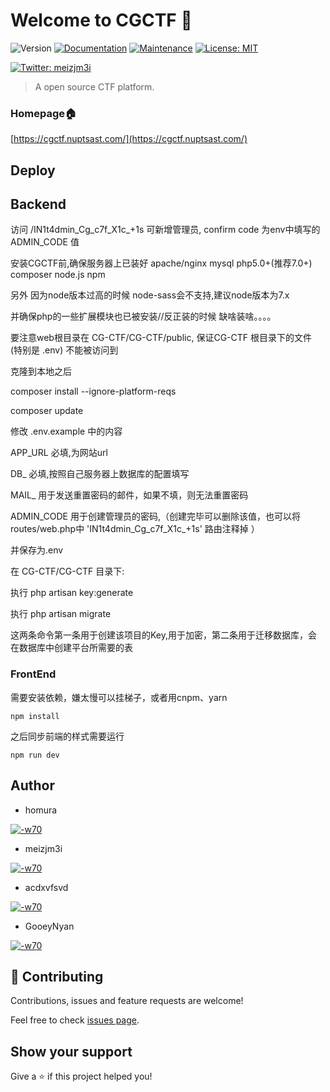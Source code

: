 # Welcome to CGCTF 👋
![Version](https://img.shields.io/badge/version-1.0.0-blue.svg?cacheSeconds=2592000)
[![Documentation](https://img.shields.io/badge/documentation-yes-brightgreen.svg)](https://github.com/CGCTF/CGCTF/new/master)
[![Maintenance](https://img.shields.io/badge/Maintained%3F-yes-green.svg)](https://github.com/kefranabg/readme-md-generator/graphs/commit-activity)
[![License: MIT](https://img.shields.io/badge/License-MIT-yellow.svg)](https://github.com/kefranabg/readme-md-generator/blob/master/LICENSE)

[![Twitter: meizjm3i](https://img.shields.io/twitter/follow/meizjm3i.svg?style=social)](https://twitter.com/meizjm3i)

> A open source CTF platform.

### Homepage🏠

[https://cgctf.nuptsast.com/](https://cgctf.nuptsast.com/)

## Deploy

## Backend

访问 /IN1t4dmin_Cg_c7f_X1c_+1s 可新增管理员, confirm code 为env中填写的 ADMIN_CODE 值

安装CGCTF前,确保服务器上已装好 apache/nginx mysql php5.0+(推荐7.0+) composer node.js npm 

另外 因为node版本过高的时候 node-sass会不支持,建议node版本为7.x

并确保php的一些扩展模块也已被安装//反正装的时候 缺啥装啥。。。。

要注意web根目录在 CG-CTF/CG-CTF/public, 保证CG-CTF 根目录下的文件 (特别是 .env) 不能被访问到

克隆到本地之后

composer install --ignore-platform-reqs

composer update

修改 .env.example 中的内容

APP_URL 必填,为网站url 

DB_     必填,按照自己服务器上数据库的配置填写

MAIL_   用于发送重置密码的邮件，如果不填，则无法重置密码

ADMIN_CODE 用于创建管理员的密码,（创建完毕可以删除该值，也可以将routes/web.php中 'IN1t4dmin_Cg_c7f_X1c_+1s' 路由注释掉 ）

并保存为.env

在 CG-CTF/CG-CTF 目录下:

执行 php artisan key:generate 

执行 php artisan migrate  

这两条命令第一条用于创建该项目的Key,用于加密，第二条用于迁移数据库，会在数据库中创建平台所需要的表

### FrontEnd

需要安装依赖，嫌太慢可以挂梯子，或者用cnpm、yarn

```
npm install
```

之后同步前端的样式需要运行
```
npm run dev
```

## Author

- homura

[![-w70](https://avatars1.githubusercontent.com/u/23479846?s=400&v=4)](https://github.com/wjbsyc)

- meizjm3i

[![-w70](https://avatars2.githubusercontent.com/u/21093155?s=400&u=1ddbe1426304ad37bc0af2514ceac46c8ca783bb&v=4)](https://github.com/meizjm3i)

- acdxvfsvd

[![-w70](https://avatars2.githubusercontent.com/u/23629203?s=400&v=4)](https://github.com/acdxvfsvd)

- GooeyNyan

[![-w70](https://avatars0.githubusercontent.com/u/16070774?s=400&v=4)](https://github.com/GooeyNyan)



## 🤝 Contributing

Contributions, issues and feature requests are welcome!

Feel free to check [issues page](https://github.com/CGCTF/CGCTF/issues).

## Show your support

Give a ⭐️ if this project helped you!












